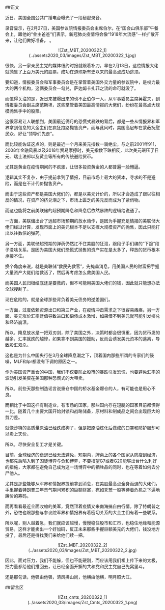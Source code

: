 ##正文

近日，美国全国公共广播电台曝光了一段秘密录音。

录音显示，在2月27日，美国参议院情报委员会主席伯尔，在“国会山俱乐部”午餐会上，跟他的“金主爸爸”们表示，新冠肺炎疫情将会像“1918年大流感”一样扩散开来，让他们做好准备。
。

 <div align="center">![Zst_MBT_20200322_1](../assets2020_03/images/Zst_MBT_20200322_1.jpg)</div>

很快，另一家亲民主党的媒体纽约时报就跟着补刀，早在2月13日，这位情报大佬就抛售了上百万美元的股票，成功在道琼斯有史以来的最高点成功逃顶。

要知道，情报委员会和军事委员会是在掌管着美国外交力量的参议院中，是权力最大的两个机构，这俩委员会一勾兑，萨达姆卡扎菲之流的命可就没了。

而值得关注的是，近日来被爆出来的也不止伯尔一人，从军事委员主席英霍夫，到情报委员会副主席范斯坦，这些掌管着美国最高情报的大佬们，纷纷在最高点大规模抛售手中的股票。

这很容易让人联想到，美国最近俩月的恐慌式暴跌的背后，都是一些从情报界和军界拿到信息的大金主们在疯狂跑路抛售资产，而与此同时，美国高层却在蒙蔽抚慰民众，好让“领导们先走”。

而比较能佐证这点的，则是最近一个月来美元指数一骑绝尘，与之前2001年911，2008年金融风暴以及2018年贸易摩擦时，美元指数下跌相反，此次美元碾压了日元、瑞士法郎以及黄金等所有的传统避险货币。

尤其是黄金在疫情期间的不疯涨，让很多投资黄金的人都普遍一脸懵逼。

逻辑其实不复杂，由于提前拿到了情报，目前市场上最大的资本，寻求的不是避险，而是在不计代价抛售资产。

而由于这些资产都是美国大佬们的，都是以美元计价的，所以才会造成了跟以往相反的情况，在资产的挤兑潮之下，市场上匮乏的美元反而成为了紧俏物。

而这也能将之前美联储的超预期降息和降息后依然暴跌的逻辑给说通了。

一方面，美联储出台了远超市场预期的放水动作，是因为手握充足情报的美联储大佬们经过计算，发现市面上的美元根本不足以支撑大规模资产的抛售，因此只能打出以往数倍的弹药。

另一方面，美联储超预期的弹药仍然扛不住美股的狂泄，跟段子手们编的“下跪”段子没啥关系，是因为美国大佬们恐慌式抛售的资产实在是太多了，释放的货币根本承接不住。

换个角度来说，就是美联储“救民先救官”，先掩盖消息，用美国人民的财富把手握大量资产大佬们给救活了，然后再考虑怎么救美国人民。

而美国人民归根结底还是要救的，但不可能用美国大佬们的钱，因此就只能想办法全球搜刮了。

现在危险的，就是全球那些背负着美元债务的逆差国们。

一方面，过度依赖资源出口和第三产业，在疫情冲击需求之下很容易瘫痪，另一方面，美元涨价汇率贬值导致进口和偿债成本激增，如果借不到美元就可能引发挤兑和经济崩溃。

所以，降息放水是一把双刃剑，除了美国之外，决策时都会很慎重，因为货币发的越多，汇率就跌的越惨，如果拿不到美国的援助，反而会诱发美元资本的逃离，导致股汇双杀。

这也是为什么中国央行在3月全球降息潮之下，顶着国内那些所谓的专家们的鼓噪，MLF和lpr都没有下调的原因之一。

作为美国资产重仓的中国，我们不仅要防止股市的暴跌引发恐慌，也要避免汇率的波动引发美资在美国那种恐慌式的大甩卖。

所以，前些天那些制造谣言说重仓中国的桥水基金爆仓的人，有可能也是用心不良。

而相比于中国这样有制造业，有市场的国家，那些国内存在短腿的国家目前都慌得一比，随着几个主要大国开始封锁和战略储备，原材料和制成品之间会出现巨大的剪刀差。

就像沙特的高质量原油已经跌成狗了，但是把原油炼化后做成的口罩和防护服却可以卖上天价。

所以，尽快安全复工才是关键。

目前，全球经济的衰退已经无法避免，短期内，牌桌上的各个国家从防疫到经济，也都先后陷入到了囚徒博弈与负和博弈，不要指望G7或者G20能够出台什么利好的措施，大家都在避免自己成为这一场博弈中的牺牲品的同时，也在等着如何去分尸他人。

尤其是那些能够从军界和情报界提前拿到消息，在美股最高点全身而退的大佬们，手里握着特朗普三年景气期间累积的巨额财富，宛如秃鹫一般等待着危机之下遍地廉价的筹码。

而再看看最近全面收缩的美军，竟然顶着疫情又来南海搞自由行情，除了特朗普之外，恐怕也跟那些与参议院军界和情报界有着密切关系的大金主们有着一些联系。

所以呢，别人越着急，我们就应该越慢，慢慢稳住股市和汇市，也稳住地缘和能源贸易，这样才能卖出一个好加码，反正未来那些手握巨额美元的大佬们，钱没地方投了，最后还是得找我们来给他们续一把。

 <div align="center">![Zst_MBT_20200322_2](../assets2020_03/images/Zst_MBT_20200322_2.jpg)</div>

因此，面对压力，我们不能躲，但也不能硬刚，而应该用我们祖上传下来的太极，把力量都给他们推回去，让已经全面开撕的共和党和民主党自己先窝里斗。

还是那句话，他强由他强，清风拂山岗，他横由他横，明月照大江。

##留言区
 <div align="center">![Zst_cmts_20200322_1](../assets2020_03/images/Zst_Cmts_20200322_1.png)</div>